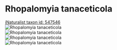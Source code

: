 
Rhopalomyia tanaceticola
========================
  
[iNaturalist taxon id: 547546](https://www.inaturalist.org/taxa/547546)  
![Rhopalomyia tanaceticola](https://inaturalist-open-data.s3.amazonaws.com/photos/85240650/medium.jpeg)  
![Rhopalomyia tanaceticola](https://inaturalist-open-data.s3.amazonaws.com/photos/85240654/medium.jpeg)  
![Rhopalomyia tanaceticola](https://inaturalist-open-data.s3.amazonaws.com/photos/85240639/medium.jpeg)  
![Rhopalomyia tanaceticola](https://inaturalist-open-data.s3.amazonaws.com/photos/85240661/medium.jpeg)